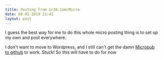 ```yaml
---
title: Posting From Gr36.Com/Micro
date: 08-01-2019 21:41
layout: post
---
```

I guess the best way for me to do this whole micro posting thing is to set up my own and post everywhere. 

I don't want to move to Wordpress, and I still can't get the damn [Micropub to github](https://github.com/voxpelli/webpage-micropub-to-github) to work. Stuck! So this will have to do for now 